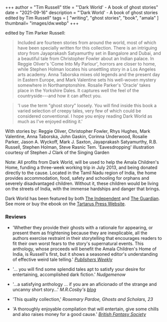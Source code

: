 +++
author = "Tim Russell"
title = "'Dark World' - A book of ghost stories"
date = "2021-09-16"
description = "'Dark World' - A book of ghost stories edited by Tim Russell"
tags = [
    "writing", "ghost stories", "book", "amala"
]
thumbnail= "images/dw.webp"
+++

edited by Tim Parker Russell:

> Included are fourteen stories from around the world, most of which have been specially written for this collection. There is an intriguing story from Jayaprakash Satyamurthy set in Bangalore and Dubai, and a beautiful tale from Christopher Fowler about an Indian palace. In Reggie Oliver's 'Come Into My Parlour', horrors are closer to home, while Stephen Holman locates his unsettling story in a Los Angeles arts academy. Anna Taborska mixes old legends and the present day in Eastern Europe, and Mark Valentine sets his well-woven mystery somewhere in Northamptonshire. Rosalie Parker's 'Oracle' takes place in the Yorkshire Dales. It captures well the feel of the countryside---and how it can affect you.

> 'I use the term "ghost story" loosely. You will find inside this book a varied selection of creepy tales, very few of which could be considered conventional. I hope you enjoy reading Dark World as much as I've enjoyed editing it.'

With stories by: Reggie Oliver, Christopher Fowler, Rhys Hughes, Mark Valentine, Anna Taborska, John Gaskin, Corinna Underwood, Rosalie Parker, Jason A. Wyckoff, Mark J. Saxton, Jayaprakash Satyamurthy, R.B. Russell, Stephen Holman, Steve Rasnic Tem. 'Eavesdropping' illustration courtesy of Stephen J Clark of the Singing Garden

Note: All profits from Dark World, will be used to help the Amala Children's Home, funding a three-week working trip in July 2013, and being donated directly to the cause. Located in the Tamil Nadu region of India, the home provides accommodation, food, safety and schooling for orphans and severely disadvantaged children. Without it, these children would be living on the streets of India, with the immense hardships and danger that brings.

Dark World has been featured by both [The Independent](http://www.independent.co.uk/arts-entertainment/books/features/between-the-covers-03022013-8478233.html?origin=internalSearch) and [The Guardian](http://www.theguardian.com/childrens-books-site/2013/feb/07/teen-edits-book-ghost-stories?INTCMP=SRCH). See more or buy the ebook on the [Tartarus Press Website](http://www.tartaruspress.com/parker-russell-dark-world.html).

### Reviews

- 'Whether they provide their ghosts with a rationale for appearing, or present them as frightening because they are inexplicable, all the authors exercise restraint in their storytelling that encourages readers to fit their own worst fears to the story's supernatural events. This anthology, whose proceeds will benefit the Amala Children's Home of India, is Russell's first, but it shows a seasoned editor's understanding of effective weird tale telling.' [_Publishers Weekly_](http://www.publishersweekly.com/978-1-905784-53-0)

- '... you will find some splendid tales apt to satisfy your desire for entertaining, accomplished dark fiction.' _Nudgemenow_

- '...a satisfying anthology ... if you are an aficionado of the strange and uncanny short story...' _M.R.Cosby's_ [_blog_](http://strangerdesigns.blogspot.co.uk/2013/03/review-dark-world-by-tim-parker-russell.html)

- 'This quality collection,' _Rosemary Pardoe, Ghosts and Scholars, 23_

- 'A thoroughly enjoyable compilation that will entertain, give some chills and also raises money for a good cause.' [_British Fantasy Society_](http://www.britishfantasysociety.org/reviews/dark-world-ghost-stories-edited-by-timothy-parker-russell-book-review/)